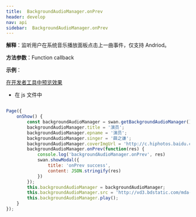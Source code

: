 ```yaml
---
title:  BackgroundAudioManager.onPrev
header: develop
nav: api
sidebar:  BackgroundAudioManager.onPrev
---
```





**解释**：监听用户在系统音乐播放面板点击上一曲事件，仅支持 Andriod。

**方法参数**：Function callback

**示例**：

<a href="swanide://fragment/dbb61557bfe2c861b7b5674388fb68521573423487333" title="在开发者工具中预览效果" target="_self">在开发者工具中预览效果</a>

* 在 js 文件中

```javascript

Page({
    onShow() {
        const backgroundAudioManager = swan.getBackgroundAudioManager();
        backgroundAudioManager.title = '演员';
        backgroundAudioManager.epname = '演员';
        backgroundAudioManager.singer = '薛之谦';
        backgroundAudioManager.coverImgUrl = 'http://c.hiphotos.baidu.com/super/pic/item/8b13632762d0f703e34c0f6304fa513d2797c597.jpg';
        backgroundAudioManager.onPrev(function(res) {
            console.log('backgroundAudioManager.onPrev', res)
            swan.showModal({
                title: 'onPrev success',
                content: JSON.stringify(res)
            })
        });
        this.backgroundAudioManager = backgroundAudioManager;
        this.backgroundAudioManager.src = 'http://vd3.bdstatic.com/mda-ic7mxzt5cvz6f4y5/mda-ic7mxzt5cvz6f4y5.mp3';
        this.backgroundAudioManager.play();
    }
});

```

